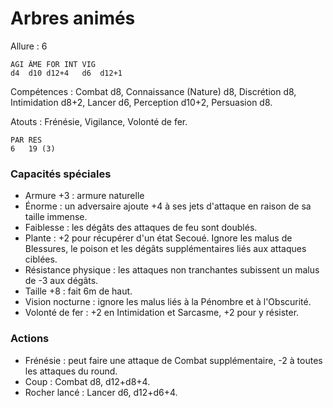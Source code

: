 # Arbres animés

Allure : 6

	AGI	ÂME	FOR	INT	VIG
	d4	d10	d12+4	d6	d12+1

Compétences : Combat d8, Connaissance (Nature) d8, Discrétion d8, Intimidation d8+2, Lancer d6, Perception d10+2, Persuasion d8.

Atouts : Frénésie, Vigilance, Volonté de fer.

	PAR	RES
	6	19 (3)

### Capacités spéciales
- Armure +3 : armure naturelle
- Énorme : un adversaire ajoute +4 à ses jets d'attaque en raison de sa taille immense.
- Faiblesse : les dégâts des attaques de feu sont doublés.
- Plante : +2 pour récupérer d'un état Secoué. Ignore les malus de Blessures, le poison et les dégâts supplémentaires liés aux attaques ciblées.
- Résistance physique : les attaques non tranchantes subissent un malus de -3 aux dégâts.
- Taille +8 : fait 6m de haut.
- Vision nocturne : ignore les malus liés à la Pénombre et à l'Obscurité.
- Volonté de fer : +2 en Intimidation et Sarcasme, +2 pour y résister.

### Actions
- Frénésie : peut faire une attaque de Combat supplémentaire, -2 à toutes les attaques du round.
- Coup : Combat d8, d12+d8+4.
- Rocher lancé : Lancer d6, d12+d6+4.
